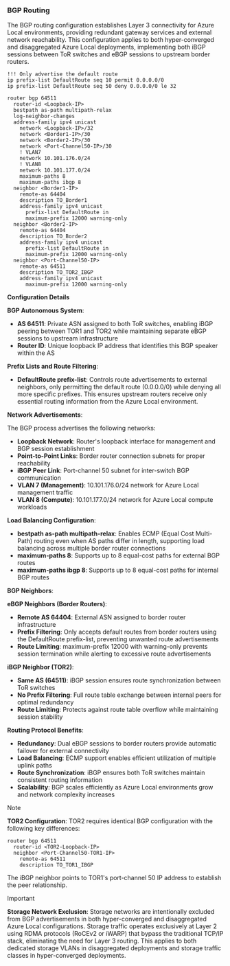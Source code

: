 ### BGP Routing

The BGP routing configuration establishes Layer 3 connectivity for Azure Local environments, providing redundant gateway services and external network reachability. This configuration applies to both hyper-converged and disaggregated Azure Local deployments, implementing both iBGP sessions between ToR switches and eBGP sessions to upstream border routers.

```console
!!! Only advertise the default route
ip prefix-list DefaultRoute seq 10 permit 0.0.0.0/0
ip prefix-list DefaultRoute seq 50 deny 0.0.0.0/0 le 32

router bgp 64511
  router-id <Loopback-IP>
  bestpath as-path multipath-relax
  log-neighbor-changes
  address-family ipv4 unicast
    network <Loopback-IP>/32
    network <Border1-IP>/30
    network <Border2-IP>/30
    network <Port-Channel50-IP>/30
    ! VLAN7
    network 10.101.176.0/24
    ! VLAN8
    network 10.101.177.0/24
    maximum-paths 8
    maximum-paths ibgp 8
  neighbor <Border1-IP>
    remote-as 64404
    description TO_Border1
    address-family ipv4 unicast
      prefix-list DefaultRoute in
      maximum-prefix 12000 warning-only
  neighbor <Border2-IP>
    remote-as 64404
    description TO_Border2
    address-family ipv4 unicast
      prefix-list DefaultRoute in
      maximum-prefix 12000 warning-only
  neighbor <Port-Channel50-IP>
    remote-as 64511
    description TO_TOR2_IBGP
    address-family ipv4 unicast
      maximum-prefix 12000 warning-only
```

**Configuration Details**

**BGP Autonomous System**:

- **AS 64511**: Private ASN assigned to both ToR switches, enabling iBGP peering between TOR1 and TOR2 while maintaining separate eBGP sessions to upstream infrastructure
- **Router ID**: Unique loopback IP address that identifies this BGP speaker within the AS

**Prefix Lists and Route Filtering**:

- **DefaultRoute prefix-list**: Controls route advertisements to external neighbors, only permitting the default route (0.0.0.0/0) while denying all more specific prefixes. This ensures upstream routers receive only essential routing information from the Azure Local environment.

**Network Advertisements**:

The BGP process advertises the following networks:
- **Loopback Network**: Router's loopback interface for management and BGP session establishment
- **Point-to-Point Links**: Border router connection subnets for proper reachability
- **iBGP Peer Link**: Port-channel 50 subnet for inter-switch BGP communication
- **VLAN 7 (Management)**: 10.101.176.0/24 network for Azure Local management traffic
- **VLAN 8 (Compute)**: 10.101.177.0/24 network for Azure Local compute workloads

**Load Balancing Configuration**:

- **bestpath as-path multipath-relax**: Enables ECMP (Equal Cost Multi-Path) routing even when AS paths differ in length, supporting load balancing across multiple border router connections
- **maximum-paths 8**: Supports up to 8 equal-cost paths for external BGP routes
- **maximum-paths ibgp 8**: Supports up to 8 equal-cost paths for internal BGP routes

**BGP Neighbors**:

**eBGP Neighbors (Border Routers)**:
- **Remote AS 64404**: External ASN assigned to border router infrastructure
- **Prefix Filtering**: Only accepts default routes from border routers using the DefaultRoute prefix-list, preventing unwanted route advertisements
- **Route Limiting**: maximum-prefix 12000 with warning-only prevents session termination while alerting to excessive route advertisements

**iBGP Neighbor (TOR2)**:
- **Same AS (64511)**: iBGP session ensures route synchronization between ToR switches
- **No Prefix Filtering**: Full route table exchange between internal peers for optimal redundancy
- **Route Limiting**: Protects against route table overflow while maintaining session stability

**Routing Protocol Benefits**:

- **Redundancy**: Dual eBGP sessions to border routers provide automatic failover for external connectivity
- **Load Balancing**: ECMP support enables efficient utilization of multiple uplink paths
- **Route Synchronization**: iBGP ensures both ToR switches maintain consistent routing information
- **Scalability**: BGP scales efficiently as Azure Local environments grow and network complexity increases

> [!NOTE]
> **TOR2 Configuration**: TOR2 requires identical BGP configuration with the following key differences:
>
> ```console
> router bgp 64511
>   router-id <TOR2-Loopback-IP>
>   neighbor <Port-Channel50-TOR1-IP>
>     remote-as 64511
>     description TO_TOR1_IBGP
> ```
>
> The iBGP neighbor points to TOR1's port-channel 50 IP address to establish the peer relationship.

> [!IMPORTANT]
> **Storage Network Exclusion**: Storage networks are intentionally excluded from BGP advertisements in both hyper-converged and disaggregated Azure Local configurations. Storage traffic operates exclusively at Layer 2 using RDMA protocols (RoCEv2 or iWARP) that bypass the traditional TCP/IP stack, eliminating the need for Layer 3 routing. This applies to both dedicated storage VLANs in disaggregated deployments and storage traffic classes in hyper-converged deployments.